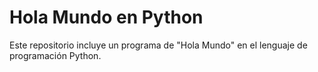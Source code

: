 # Hola Mundo en Python
Este repositorio incluye un programa de "Hola Mundo" en el lenguaje de programación Python.

